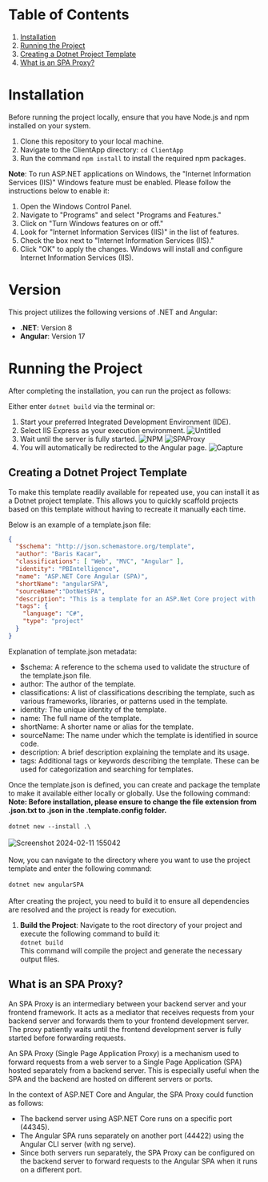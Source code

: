 # Table of Contents
1. [Installation](#installation)
2. [Running the Project](#running-the-project)
3. [Creating a Dotnet Project Template](#creating-a-dotnet-project-template)
4. [What is an SPA Proxy?](#what-is-an-spa-proxy)

# Installation
Before running the project locally, ensure that you have Node.js and npm installed on your system.

1. Clone this repository to your local machine.
2. Navigate to the ClientApp directory:  `cd ClientApp`
4. Run the command `npm install` to install the required npm packages.

**Note**: To run ASP.NET applications on Windows, the "Internet Information Services (IIS)" Windows feature must be enabled. Please follow the instructions below to enable it:

1. Open the Windows Control Panel.
2. Navigate to "Programs" and select "Programs and Features."
3. Click on "Turn Windows features on or off."
4. Look for "Internet Information Services (IIS)" in the list of features.
5. Check the box next to "Internet Information Services (IIS)."
6. Click "OK" to apply the changes. Windows will install and configure Internet Information Services (IIS).

# Version
This project utilizes the following versions of .NET and Angular:

- **.NET**: Version 8
- **Angular**: Version 17

# Running the Project
After completing the installation, you can run the project as follows:

Either enter `dotnet build` via the terminal or:

1. Start your preferred Integrated Development Environment (IDE).
2. Select IIS Express as your execution environment. ![Untitled](https://github.com/Baris-Kacar/ASPDotNetAngularTemplate/assets/73958902/6d3df261-dde8-4ecc-820a-8f245583ae4e)
3. Wait until the server is fully started. ![NPM](https://github.com/Baris-Kacar/ASPDotNetAngularTemplate/assets/73958902/14ffb1b8-1718-4637-853e-599bb2442984)  ![SPAProxy](https://github.com/Baris-Kacar/ASPDotNetAngularTemplate/assets/73958902/522d8ef5-ae79-4e68-9c89-f3e455266567)
4. You will automatically be redirected to the Angular page. ![Capture](https://github.com/Baris-Kacar/ASPDotNetAngularTemplate/assets/73958902/ff6e2520-4270-4d2e-b507-8baf1a337588)

## Creating a Dotnet Project Template
To make this template readily available for repeated use, you can install it as a Dotnet project template. This allows you to quickly scaffold projects based on this template without having to recreate it manually each time.

Below is an example of a template.json file: <br>
```json
{
  "$schema": "http://json.schemastore.org/template",
  "author": "Baris Kacar",
  "classifications": [ "Web", "MVC", "Angular" ],
  "identity": "PBIntelligence",
  "name": "ASP.NET Core Angular (SPA)",
  "shortName": "angularSPA",
  "sourceName":"DotNetSPA",
  "description": "This is a template for an ASP.Net Core project with .NET 8 and Angular v17 (SPA).",
  "tags": {
    "language": "C#",
    "type": "project"
  }
}
````
Explanation of template.json metadata:
- $schema: A reference to the schema used to validate the structure of the template.json file.
- author: The author of the template.
- classifications: A list of classifications describing the template, such as various frameworks, libraries, or patterns used in the template.
- identity: The unique identity of the template.
- name: The full name of the template.
- shortName: A shorter name or alias for the template.
- sourceName: The name under which the template is identified in source code.
- description: A brief description explaining the template and its usage.
- tags: Additional tags or keywords describing the template. These can be used for categorization and searching for templates.

Once the template.json is defined, you can create and package the template to make it available either locally or globally. Use the following command:<br>
    **Note: Before installation, please ensure to change the file extension from .json.txt to .json in the .template.config folder.**<br><br>
`dotnet new --install .\` <br> <br>
![Screenshot 2024-02-11 155042](https://github.com/Baris-Kacar/ASPDotNetAngularTemplate/assets/73958902/717681ca-e3a7-4764-94e5-0e6d7fe2e0e1) <br> <br>
Now, you can navigate to the directory where you want to use the project template and enter the following command: <br><br>
`dotnet new angularSPA` <br><br>
After creating the project, you need to build it to ensure all dependencies are resolved and the project is ready for execution.
1. **Build the Project**: Navigate to the root directory of your project and execute the following command to build it: <br>
   `dotnet build` <br>
  This command will compile the project and generate the necessary output files.

## What is an SPA Proxy?
An SPA Proxy is an intermediary between your backend server and your frontend framework. It acts as a mediator that receives requests from your backend server and forwards them to your frontend development server. The proxy patiently waits until the frontend development server is fully started before forwarding requests.

An SPA Proxy (Single Page Application Proxy) is a mechanism used to forward requests from a web server to a Single Page Application (SPA) hosted separately from a backend server. This is especially useful when the SPA and the backend are hosted on different servers or ports.

In the context of ASP.NET Core and Angular, the SPA Proxy could function as follows:

- The backend server using ASP.NET Core runs on a specific port (44345).
- The Angular SPA runs separately on another port (44422) using the Angular CLI server (with ng serve).
- Since both servers run separately, the SPA Proxy can be configured on the backend server to forward requests to the Angular SPA when it runs on a different port.

